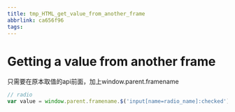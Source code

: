 ```yaml
---
title: tmp_HTML_get_value_from_another_frame
abbrlink: ca656f96
tags:
---
```

Getting a value from another frame
===

只需要在原本取值的api前面，加上window.parent.framename
```js
// radio
var value = window.parent.framename.$('input[name=radio_name]:checked').val();
```